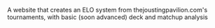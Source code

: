 A website that creates an ELO system from thejoustingpavilion.com's tournaments, with basic (soon advanced) deck and matchup analysis
